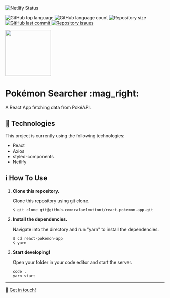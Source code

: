 ![Netlify Status](https://api.netlify.com/api/v1/badges/6ec35d25-adc1-40e7-be1e-4d73e816d5fa/deploy-status)
<p>
  <img alt="GitHub top language" src="https://img.shields.io/github/languages/top/rafaelmuttoni/react-pokemon-app.svg">

  <img alt="GitHub language count" src="https://img.shields.io/github/languages/count/rafaelmuttoni/react-pokemon-app.svg">

  <img alt="Repository size" src="https://img.shields.io/github/repo-size/rafaelmuttoni/react-pokemon-app.svg">

  <a href="https://github.com/rafaelmuttoni/react-pokemon-app/commits/master">
    <img alt="GitHub last commit" src="https://img.shields.io/github/last-commit/rafaelmuttoni/react-pokemon-app.svg">
  </a>

  <a href="https://github.com/rafaelmuttoni/react-pokemon-app/issues">
    <img alt="Repository issues" src="https://img.shields.io/github/issues/rafaelmuttoni/react-pokemon-app.svg">
  </a>
</p>

<p>
  <img width="144" height="144" src="https://pokeapi.co/icons/icon-144x144.png">
</p>

<h1>
  Pokémon Searcher :mag_right:
</h1>

<p>A React App fetching data from PokéAPI.</p>

## :rocket: Technologies

This project is currently using the following technologies:

- React
- Axios
- styled-components
- Netlify

## :information_source: How To Use

1.  **Clone this repository.**

    Clone this repository using git clone.

    ```shell
    $ git clone git@github.com:rafaelmuttoni/react-pokemon-app.git
    ```

1.  **Install the dependencies.**

    Navigate into the directory and run "yarn" to install the dependencies.

    ```shell
    $ cd react-pokemon-app
    $ yarn
    ```
    
1.  **Start developing!**

    Open your folder in your code editor and start the server.

    ```shell
    code .
    yarn start
    ```

---

:wave: [Get in touch!](https://www.linkedin.com/in/rafaelmuttoni/)
